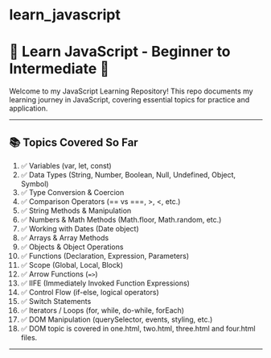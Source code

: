 # learn_javascript

# 🧠 Learn JavaScript - Beginner to Intermediate 🚀

Welcome to my JavaScript Learning Repository! This repo documents my learning journey in JavaScript, covering essential topics for practice and application.

---

## 📚 Topics Covered So Far

1. ✅ Variables (var, let, const)
2. ✅ Data Types (String, Number, Boolean, Null, Undefined, Object, Symbol)
3. ✅ Type Conversion & Coercion
4. ✅ Comparison Operators (== vs ===, >, <, etc.)
5. ✅ String Methods & Manipulation
6. ✅ Numbers & Math Methods (Math.floor, Math.random, etc.)
7. ✅ Working with Dates (Date object)
8. ✅ Arrays & Array Methods
9. ✅ Objects & Object Operations
10. ✅ Functions (Declaration, Expression, Parameters)
11. ✅ Scope (Global, Local, Block)
12. ✅ Arrow Functions (`=>`)
13. ✅ IIFE (Immediately Invoked Function Expressions)
14. ✅ Control Flow (if-else, logical operators)
15. ✅ Switch Statements
16. ✅ Iterators / Loops (for, while, do-while, forEach)
17. ✅ DOM Manipulation (querySelector, events, styling, etc.)
18. ✅ DOM topic is covered in one.html, two.html, three.html and four.html files. 

---
